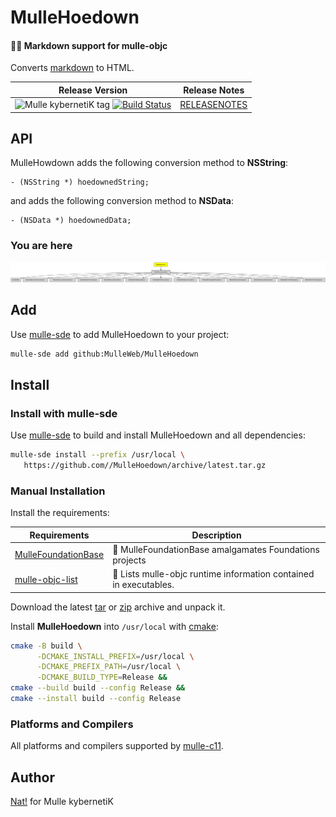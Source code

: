 # MulleHoedown

#### 💃🏼 Markdown support for mulle-objc

Converts [markdown](https://en.wikipedia.org/wiki/Markdown) to HTML.



| Release Version                                       | Release Notes
|-------------------------------------------------------|--------------
| ![Mulle kybernetiK tag](https://img.shields.io/github/tag/MulleWeb/MulleHoedown.svg?branch=release) [![Build Status](https://github.com/MulleWeb/MulleHoedown/workflows/CI/badge.svg?branch=release)](//github.com/MulleWeb/MulleHoedown/actions) | [RELEASENOTES](RELEASENOTES.md) |






## API

MulleHowdown adds the following conversion method to **NSString**:

``` objc
- (NSString *) hoedownedString;
```

and adds the following conversion method to **NSData**:

``` objc
- (NSData *) hoedownedData;
```




### You are here

![Overview](overview.dot.svg)


## Add

Use [mulle-sde](//github.com/mulle-sde) to add MulleHoedown to your project:

``` sh
mulle-sde add github:MulleWeb/MulleHoedown
```

## Install

### Install with mulle-sde

Use [mulle-sde](//github.com/mulle-sde) to build and install MulleHoedown and all dependencies:

``` sh
mulle-sde install --prefix /usr/local \
   https://github.com//MulleHoedown/archive/latest.tar.gz
```

### Manual Installation

Install the requirements:

| Requirements                                 | Description
|----------------------------------------------|-----------------------
| [MulleFoundationBase](https://github.com/MulleFoundation/MulleFoundationBase)             | 🧱 MulleFoundationBase amalgamates Foundations projects
| [mulle-objc-list](https://github.com/mulle-objc/mulle-objc-list)             | 📒 Lists mulle-objc runtime information contained in executables.

Download the latest [tar](https://github.com/MulleWeb/MulleHoedown/archive/refs/tags/latest.tar.gz) or [zip](https://github.com/MulleWeb/MulleHoedown/archive/refs/tags/latest.zip) archive and unpack it.

Install **MulleHoedown** into `/usr/local` with [cmake](https://cmake.org):

``` sh
cmake -B build \
      -DCMAKE_INSTALL_PREFIX=/usr/local \
      -DCMAKE_PREFIX_PATH=/usr/local \
      -DCMAKE_BUILD_TYPE=Release &&
cmake --build build --config Release &&
cmake --install build --config Release
```

### Platforms and Compilers

All platforms and compilers supported by
[mulle-c11](//github.com/mulle-c/mulle-c11).


## Author

[Nat!](https://mulle-kybernetik.com/weblog) for Mulle kybernetiK  

